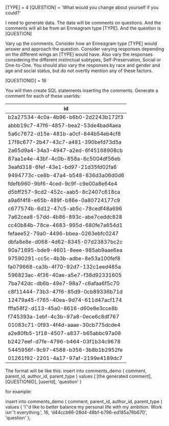 [TYPE] = 4
[QUESTION] = 'What would you change about yourself if you could?'

I need to generate data. The data will be comments on questions. And the comments will all be from an Enneagram type [TYPE]. And the question is [QUESTION]

Vary up the comments. Consider how an Enneagram type [TYPE] would answer and approach the question. Consider varying responses depending on the different wings an [TYPE] would have. Also vary the responses considering the different instinctual subtypes, Self-Preservation, Social or One-to-One. You should also vary the responses by race and gender and age and social status, but do not overtly mention any of these factors.

[QUESTIONID] = 16

You will then create SQL statements inserting the comments.
Generate a comment for each of these userIds:

| id                                   |
| ------------------------------------ |
| b2a27534-4c0a-4b96-b6b0-2d2243b172f3 |
| abbb19c7-47f6-4857-bea2-53de4bad4aea |
| 5a6c7672-d15e-481b-a0cf-844b54eb4cf8 |
| 17f8c677-2b47-43c7-a481-390befd73d5a |
| 2a65d9a4-34a3-4947-a2ed-6f45168908cb |
| 87aa1e4e-43bf-4c0b-858a-6c5004df56eb |
| 3eafd318-6fef-43e1-bd97-21d35fd02fa6 |
| 9494773c-ce8b-47a4-b548-836d3a06d0d6 |
| fdefb960-9bf6-4ced-9c9f-c9e00a8e64e4 |
| d5bff257-9cd2-452c-aab5-8c2407c618ca |
| a9a6f4f8-e65b-489f-b86e-0a80724177c9 |
| c677574b-6d12-47c5-ab5c-78cedf48a696 |
| 7a62cea8-57dd-4b86-893c-abe7ceddc828 |
| cc40b84b-78ce-4683-995d-680fe7a654d1 |
| fefaee52-79a0-4496-bbea-0263ebfc0247 |
| dbfa8e8e-d068-4d62-8345-07d23837bc2c |
| 90a71695-bde9-4601-8eee-985ab9aae6ea |
| 97590291-cc5c-4b3b-adbe-8e53a100fef8 |
| fa079668-ca3b-4f70-92d7-132c1eed485a |
| 596823ac-4f36-40ae-a5e7-f38d92331605 |
| 7ba742dc-db6b-49e7-98a7-c6afaa6f5c70 |
| c8f11444-73b3-47f6-85d9-0cb89336b71d |
| 12479a45-f765-40ea-9d74-611d47acf174 |
| fffa58f2-d113-45a0-8616-d60e8e3cce8b |
| f745393a-1ebf-4c3b-97a8-0ece6c8df767 |
| 01083c71-0f93-4f4d-aaae-30cb775dcde4 |
| a2e80fb5-1f18-4507-a837-b65abbc97a08 |
| b2427eef-d7fe-4796-b464-03f1b34c9678 |
| 5445956f-9c97-4588-b356-3b8b1b2952fe |
| 01261f92-2201-4a17-97af-2199e4189dc7 |

The format will be like this:
insert into
comments_demo (
comment,
parent_id,
author_id,
parent_type
)
values
(
[the generated comment],
[QUESTIONID],
[userId],
'question'
)

for example:

insert into
comments_demo (
comment,
parent_id,
author_id,
parent_type
)
values
(
'I''d like to better balance my personal life with my ambition. Work isn''t everything.',
16,
'd44ccb66-28d4-48bf-b796-ed185a76b670',
'question'
);
